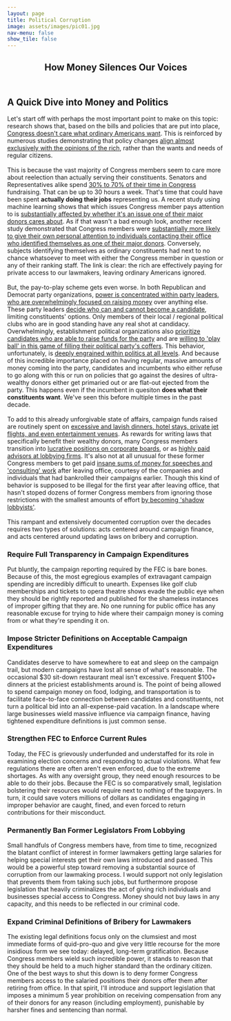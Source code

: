 ```yaml
---
layout: page
title: Political Corruption
image: assets/images/pic01.jpg
nav-menu: false
show_tile: false
---
```


<!-- Main -->
<div id="main" class="alt">

<!-- One -->
<section id="one">
	<div class="inner">
		<header class="major">
			<h1>How Money Silences Our Voices</h1>
		</header>

<!-- Content -->
<h2 id="content">A Quick Dive into Money and Politics</h2>

<p>Let's start off with perhaps the most important point to make on this topic: research shows that, based on the bills and policies that are put into place, <a href="https://act.represent.us/sign/problempoll-fba">Congress doesn't care what ordinary Americans want</a>. This is reinforced by numerous studies demonstrating that policy changes <a href="https://www.sciencedirect.com/science/article/pii/S0261379421001256">align almost exclusively with the opinions of the rich</a>, rather than the wants and needs of regular citizens.
	<br /><br />
  This is because the vast majority of Congress members seem to care more about reelection than actually serving their constituents. Senators and Representatives alike spend <a href="https://represent.us/explains/how-money-influences-policies-regulations/">30% to 70% of their time in Congress</a> fundraising. That can be up to 30 hours a week. That's time that could have been spent <b>actually doing their jobs</b> representing us. A recent study using machine learning shows that which issues Congress member pays attention to is <a href="https://phys.org/news/2023-09-political-donations-policy-issues-prioritized.html">substantially affected by whether it's an issue one of their major donors cares about</a>. As if that wasn't a bad enough look, another recent study demonstrated that Congress members were <a href="https://politicalscience.yale.edu/sites/default/files/files/Kalla_Joshua.pdf">substantially more likely to give their own personal attention to individuals contacting their office who identified themselves as one of their major donors</a>. Conversely, subjects identifying themselves as ordinary constituents had next to no chance whatsoever to meet with either the Congress member in question or any of their ranking staff. The link is clear: the rich are effectively paying for private access to our lawmakers, leaving ordinary Americans ignored.
  <br /><br />
  But, the pay-to-play scheme gets even worse. In both Republican and Democrat party organizations, <a href="https://www.rstreet.org/outreach/fundraising-requirements-should-not-be-a-part-of-the-chair-committee-assignment-process/">power is concentrated within party leaders, who are overwhelmingly focused on raising money</a> over anything else. These party leaders <a href="https://www.niskanencenter.org/how-parties-recruit-and-limit-candidates/">decide who can and cannot become a candidate</a>, limiting constituents' options. Only members of their local / regional political clubs who are in good standing have any real shot at candidacy. Overwhelmingly, establishment political organizations also <a href="https://issueone.org/articles/another-look-at-the-price-of-power/">prioritize candidates who are able to raise funds for the party</a> and are <a href="https://www.brennancenter.org/our-work/analysis-opinion/how-money-shapes-pathways-power-congress">willing to 'play ball' in this game of filling their political party's coffers</a>. This behavior, unfortunately, is <a href="https://www.promarket.org/2021/01/19/systemic-corruption-america-biden-cabinet-sarah-chayes/">deeply engrained within politics at all levels</a>. And because of this incredible importance placed on having regular, massive amounts of money coming into the party, candidates and incumbents who either refuse to go along with this or run on policies that go against the desires of ultra-wealthy donors either get primaried out or are flat-out ejected from the party. This happens even if the incumbent in quesiton <b>does what their constituents want</b>. We've seen this before multiple times in the past decade.
  <br /><br />
  To add to this already unforgivable state of affairs, campaign funds raised are routinely spent on <a href="https://issueone.org/press/scores-of-lawmakers-leadership-pacs-spent-vast-sums-on-luxurious-dining-lodging-and-travel-new-issue-one-and-campaign-legal-center-report-shows/">excessive and lavish dinners, hotel stays, private jet flights, and even entertainment venues</a>. As rewards for writing laws that specifically benefit their wealthy donors, many Congress members transition into <a href="https://www.bloomberg.com/graphics/2016-congressional-board-pay/">lucrative positions on corporate boards</a>, or as <a href="https://www.opensecrets.org/resources/10things/06.php">highly paid advisors at lobbying firms</a>. It's also not at all unusual for these former Congress members to get paid <a href="https://www.businessinsider.com/trump-epa-nominee-lee-zeldin-financial-disclosure-editorials-esg-climate-2025-1">insane sums of money for speeches and 'consulting' work</a> after leaving office, courtesy of the companies and individuals that had bankrolled their campaigns earlier. Though this kind of behavior is supposed to be illegal for the first year after leaving office, that hasn't stoped dozens of former Congress members from ignoring those restrictions with the smallest amounts of effort <a href="https://warwick.ac.uk/fac/soc/economics/research/centres/cage/news/28-10-20-shadow_lobbyists_run_rampant_in_the_swamp/">by becoming 'shadow lobbyists'</a>.
  <br /><br />
  This rampant and extensively documented corruption over the decades requires two types of solutions: acts centered around campaign finance, and acts centered around updating laws on bribery and corruption.</p>

<!-- Break -->
<div class="row">
	<div class="6u 12u$(small)">
		<h3>Require Full Transparency in Campaign Expenditures</h3>
		<p>Put bluntly, the campaign reporting required by the FEC is bare bones. Because of this, the most egregious examples of extravagant campaign spending are incredibly difficult to unearth. Expenses like golf club memberships and tickets to opera theatre shows evade the public eye when they should be rightly reported and published for the shameless instances of improper gifting that they are. No one running for public office has any reasonable excuse for trying to hide where their campaign money is coming from or what they're spending it on.</p>
	</div>
	<div class="4u 12u$(medium)">
		<h3>Impose Stricter Definitions on Acceptable Campaign Expenditures</h3>
		<p>Candidates deserve to have somewhere to eat and sleep on the campaign trail, but modern campaigns have lost all sense of what's reasonable. The occasional $30 sit-down restaurant meal isn't excessive. Frequent $100+ dinners at the priciest establishments around is. The point of being allowed to spend campaign money on food, lodging, and transportation is to facilitate face-to-face connection between candidates and constituents, not turn a political bid into an all-expense-paid vacation. In a landscape where large businesses wield massive influence via campaign finance, having tightened expenditure definitions is just common sense.</p>
	</div>
	<div class="6u$ 12u$(small)">
		<h3>Strengthen FEC to Enforce Current Rules</h3>
		<p>Today, the FEC is grievously underfunded and understaffed for its role in examining election concerns and responding to actual violations. What few regulations there are often aren't even enforced, due to the extreme shortages. As with any oversight group, they need enough resources to be able to do their jobs. Because the FEC is so comparatively small, legislation bolstering their resources would require next to nothing of the taxpayers. In turn, it could save voters millions of dollars as candidates engaging in improper behavior are caught, fined, and even forced to return contributions for their misconduct.</p>
	</div>
	<div class="4u 12u$(medium)">
		<h3>Permanently Ban Former Legislators From Lobbying</h3>
		<p>Small handfuls of Congress members have, from time to time, recognized the blatant conflict of interest in former lawmakers getting large salaries for helping special interests get their own laws introduced and passed. This would be a powerful step toward removing a substantial source of corruption from our lawmaking process. I would support not only legislation that prevents them from taking such jobs, but furthermore propose legislation that heavily criminalizes the act of giving rich individuals and businesses special access to Congress. Money should not buy laws in any capacity, and this needs to be reflected in our criminal code.</p>
	</div>
	<div class="4u$ 12u$(medium)">
		<h3>Expand Criminal Definitions of Bribery for Lawmakers</h3>
		<p>The existing legal definitions focus only on the clumsiest and most immediate forms of quid-pro-quo and give very little recourse for the more insidious form we see today: delayed, long-term gratification. Because Congress members wield such incredible power, it stands to reason that they should be held to a much higher standard than the ordinary citizen. One of the best ways to shut this down is to deny former Congress members access to the salaried positions their donors offer them after retiring from office. In that spirit, I'll introduce and support legislation that imposes a minimum 5 year prohibition on receiving compensation from any of their donors for any reason (including employment), punishable by harsher fines and sentencing than normal.</p>
	</div>
</div>



</div>
</section>
</div>
